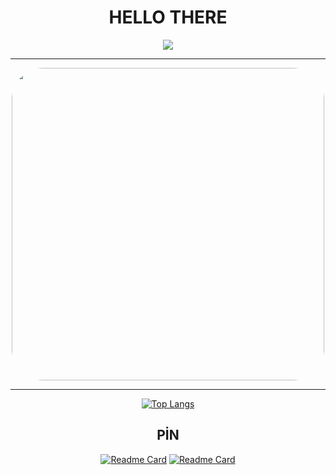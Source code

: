<div align="center">

# HELLO THERE

<!--
![nxCSDi](https://user-images.githubusercontent.com/99393019/206869729-f2fde5fc-b6ba-425d-975b-a4183c3b75cf.gif)
-->

<picture>
<source
  srcset="https://github-readme-stats.vercel.app/api?username=uzeyir-yariz&show_icons=true&theme=highcontrast"
  media="(prefers-color-scheme: dark)"
/>
<source
  srcset="https://github-readme-stats.vercel.app/api?username=uzeyir-yariz&show_icons=true&theme=highcontrast"
  media="(prefers-color-scheme: light), (prefers-color-scheme: no-preference)"
/>
<img src="https://github-readme-stats.vercel.app/api?username=uzeyir-yariz&show_icons=true&theme=highcontrast"/>
</picture>

---

<a href="https://evrimagaci.org/ton618-evrenin-bilinen-en-buyuk-kara-deligi-10421"><img src="https://user-images.githubusercontent.com/99393019/206869729-f2fde5fc-b6ba-425d-975b-a4183c3b75cf.gif" height="auto" width="500" style="border-radius:10%;"></a>

---

[![Top Langs](https://github-readme-stats.vercel.app/api/top-langs/?username=uzeyir-yariz&layout=compact_icons=true&theme=highcontrast)](https://github.com/uzeyir-yariz)

## PİN

[![Readme Card](https://github-readme-stats.vercel.app/api/pin/?username=uzeyir-yariz&repo=proje&icons=true&theme=highcontrast)](https://github.com/uzeyir-yariz/proje)
[![Readme Card](https://github-readme-stats.vercel.app/api/pin/?username=uzeyir-yariz&repo=Asther&icons=true&theme=highcontrast)](https://github.com/uzeyir-yariz/Asther)

</div>
